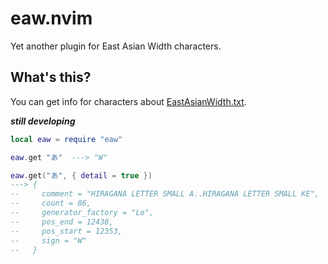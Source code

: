 # eaw.nvim

Yet another plugin for East Asian Width characters.

## What's this?

You can get info for characters about [EastAsianWidth.txt][].

[EastAsianWidth.txt]: http://www.unicode.org/Public/UCD/latest/ucd/EastAsianWidth.txt

***still developing***

```lua
local eaw = require "eaw"

eaw.get "あ"  ---> "W"

eaw.get("あ", { detail = true })
---> {
--     comment = "HIRAGANA LETTER SMALL A..HIRAGANA LETTER SMALL KE",
--     count = 86,
--     generator_factory = "Lo",
--     pos_end = 12438,
--     pos_start = 12353,
--     sign = "W"
--   }
```
